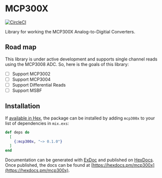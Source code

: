 # MCP300X

[![CircleCI](https://circleci.com/gh/mattludwigs/mcp300x.svg?style=svg)](https://circleci.com/gh/mattludwigs/mcp300x)

Library for working the MCP300X Analog-to-Digitial Converters.

## Road map

This library is under active development and supports single channel
reads using the MCP3008 ADC. So, here is the goals of this library:

- [ ] Support MCP3002
- [ ] Support MCP3004
- [ ] Support Differential Reads
- [ ] Support MSBF

## Installation

If [available in Hex](https://hex.pm/docs/publish), the package can be installed
by adding `mcp300x` to your list of dependencies in `mix.exs`:

```elixir
def deps do
  [
    {:mcp300x, "~> 0.1.0"}
  ]
end
```

Documentation can be generated with [ExDoc](https://github.com/elixir-lang/ex_doc)
and published on [HexDocs](https://hexdocs.pm). Once published, the docs can
be found at [https://hexdocs.pm/mcp300x](https://hexdocs.pm/mcp300x).

